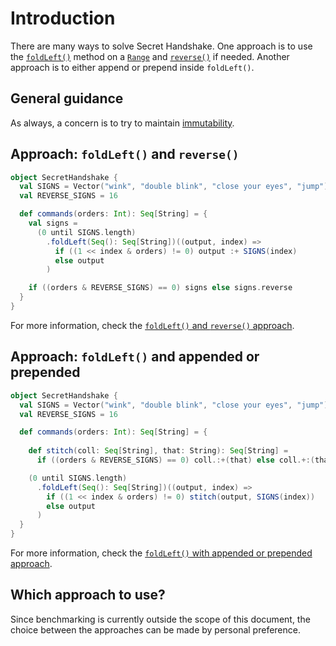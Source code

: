 # Introduction

There are many ways to solve Secret Handshake.
One approach is to use the [`foldLeft()`][foldleft] method on a [`Range`][range] and [`reverse()`][reverse] if needed.
Another approach is to either append or prepend inside `foldLeft()`.

## General guidance

As always, a concern is to try to maintain [immutability][immutability].

## Approach: `foldLeft()` and `reverse()`

```scala
object SecretHandshake {
  val SIGNS = Vector("wink", "double blink", "close your eyes", "jump")
  val REVERSE_SIGNS = 16

  def commands(orders: Int): Seq[String] = {
    val signs =
      (0 until SIGNS.length)
        .foldLeft(Seq(): Seq[String])((output, index) =>
          if ((1 << index & orders) != 0) output :+ SIGNS(index)
          else output
        )

    if ((orders & REVERSE_SIGNS) == 0) signs else signs.reverse
  }
}
```

For more information, check the [`foldLeft()` and `reverse()` approach][approach-foldleft-and-reverse].

## Approach: `foldLeft()` and appended or prepended

```scala
object SecretHandshake {
  val SIGNS = Vector("wink", "double blink", "close your eyes", "jump")
  val REVERSE_SIGNS = 16

  def commands(orders: Int): Seq[String] = {
  
    def stitch(coll: Seq[String], that: String): Seq[String] =
      if ((orders & REVERSE_SIGNS) == 0) coll.:+(that) else coll.+:(that)

    (0 until SIGNS.length)
      .foldLeft(Seq(): Seq[String])((output, index) =>
        if ((1 << index & orders) != 0) stitch(output, SIGNS(index))
        else output
      )
  }
}
```

For more information, check the [`foldLeft()` with appended or prepended approach][approach-foldleft-with-appended-or-prepended].

## Which approach to use?

Since benchmarking is currently outside the scope of this document, the choice between the approaches can be made by personal preference.

[range]: https://www.scala-lang.org/api/2.12.x/scala/collection/immutable/Range.html
[foldleft]: https://www.scala-lang.org/api/2.12.7/scala/collection/immutable/StringOps.html#foldLeft[B](z:B)(op:(B,A)=%3EB):B
[reverse]: https://www.scala-lang.org/api/2.12.x/scala/collection/immutable/Seq.html#reverse:Repr
[immutability]: https://alvinalexander.com/scala/scala-idiom-immutable-code-functional-programming-immutability/
[approach-foldleft-and-reverse]: https://exercism.org/tracks/scala/exercises/secret-handshake/approaches/foldleft-and-reverse
[approach-foldleft-with-appended-or-prepended]: https://exercism.org/tracks/scala/exercises/secret-handshake/approaches/foldleft-with-appended-or-prepended
